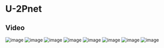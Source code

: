 # U-2Pnet

## Video
![image](https://github.com/polwork/U-2Pnet/blob/main/Video/Viedeo1-Ori.gif?raw=true) ![image](https://github.com/polwork/U-2Pnet/blob/main/Video/Viedeo1-U2P.gif?raw=true)
![image](https://github.com/polwork/U-2Pnet/blob/main/Video/Viedeo2-Ori.gif?raw=true) ![image](https://github.com/polwork/U-2Pnet/blob/main/Video/Viedeo2-U2P.gif?raw=true)
![image](https://github.com/polwork/U-2Pnet/blob/main/Video/Viedeo3-Ori.gif?raw=true) ![image](https://github.com/polwork/U-2Pnet/blob/main/Video/Viedeo3-U2P.gif?raw=true)
![image](https://github.com/polwork/U-2Pnet/blob/main/Video/Viedeo4-Ori.gif?raw=true) ![image](https://github.com/polwork/U-2Pnet/blob/main/Video/Viedeo4-U2P.gif?raw=true)
